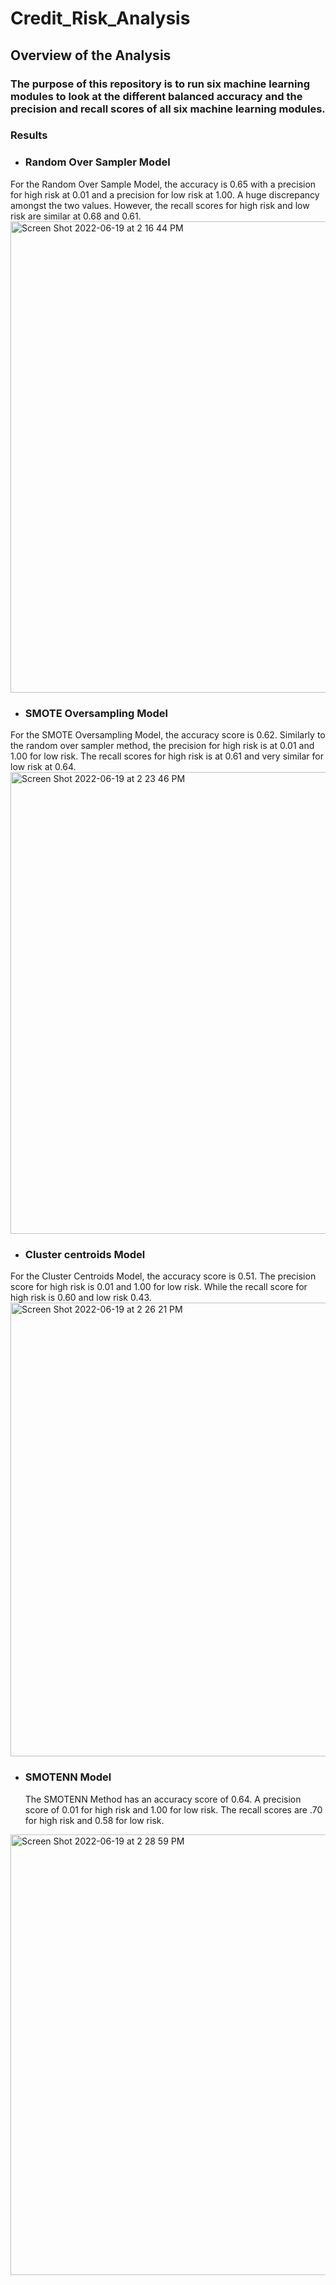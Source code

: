 # Credit_Risk_Analysis
## Overview of the Analysis 
### The purpose of this repository is to run six machine learning modules to look at the different balanced accuracy and the precision and recall scores of all six machine learning modules. 
### Results
* ### Random Over Sampler Model
For the Random Over Sample Model, the accuracy is 0.65 with a precision for high risk at 0.01 and a precision for low risk at 1.00. A huge discrepancy amongst the two values. However, the recall scores for high risk and low risk are similar at 0.68 and 0.61. 
<img width="754" alt="Screen Shot 2022-06-19 at 2 16 44 PM" src="https://user-images.githubusercontent.com/100246124/174495492-d0655640-fa1a-4bb3-a7ea-291583ab657c.png">


* ### SMOTE Oversampling Model
For the SMOTE Oversampling Model, the accuracy score is 0.62. Similarly to the random over sampler method, the precision for high risk is at 0.01 and 1.00 for low risk. The recall scores for high risk is at 0.61 and very similar for low risk at 0.64. 
<img width="739" alt="Screen Shot 2022-06-19 at 2 23 46 PM" src="https://user-images.githubusercontent.com/100246124/174495513-aff0f432-c4ea-4dae-bd9d-4b869e31055d.png">


* ### Cluster centroids Model
For the Cluster Centroids Model, the accuracy score is 0.51. The precision score for high risk is 0.01 and 1.00 for low risk. While the recall score for high risk is 0.60 and low risk 0.43. 
<img width="726" alt="Screen Shot 2022-06-19 at 2 26 21 PM" src="https://user-images.githubusercontent.com/100246124/174495520-9b58f56e-258d-4c1a-962f-5503fdb68510.png">


* ### SMOTENN Model 
  The SMOTENN Method has an accuracy score of 0.64. A precision score of 0.01 for high risk and 1.00 for low risk. The recall scores are .70 for high risk and 0.58 for low risk. 
<img width="705" alt="Screen Shot 2022-06-19 at 2 28 59 PM" src="https://user-images.githubusercontent.com/100246124/174495529-b7a54c11-f8e2-431f-954c-0f731785813b.png">

